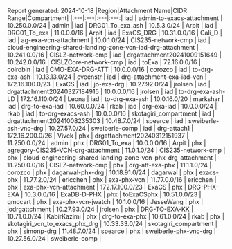 Report generated: 2024-10-18
|Region|Attachment Name|CIDR Range|Compartment|
|:---|:---|:---|:---:|
iad | admin-to-exacs-attachment | 10.250.0.0/24 | admin |
iad | DRG01_To_exa_ash | 10.5.3.0/24 | Arpit |
iad | DRG01_To_exa | 11.0.0.0/16 | Arpit |
iad | ExaCS_DRG | 10.31.0.0/16 | Cali_D |
iad | ag-exa-vcn-attachment | 10.0.1.0/24 | CIS235-network-cmp |
iad | cloud-engineering-shared-landing-zone-vcn-iad-drg-attachment | 10.241.0.0/16 | CISLZ-network-cmp |
iad | drgattachment20241009151649 | 10.242.0.0/16 | CISLZCore-network-cmp |
iad | toExa | 72.16.0.0/16 | colrobin |
iad | CMO-EXA-DRG-ATT | 10.0.0.0/16 | corozco |
iad | to-drg-exa-ash | 10.13.13.0/24 | cveenstr |
iad | drg-attachment-exa-iad-vcn | 172.16.100.0/23 | ExaCS |
iad | jo-exa-drg | 10.27.92.0/24 | jrolsen |
iad | drgattachment20240327184915 | 10.0.0.0/16 | jrolsen |
iad | to-drg-exa-ash-LD | 172.16.110.0/24 | Leona |
iad | to-drg-exa-ash | 10.0.16.0/20 | markshar |
iad | drg-to-exa-iad | 10.60.0.0/24 | rkab |
iad | drg-exa-iad | 10.0.0.0/24 | rkab |
iad | to-drg-exacs-ash | 10.0.0.0/16 | skotagiri_compartment |
iad | drgattachment20241008235303 | 10.48.7.0/24 | spearce |
iad | sweiberle-ash-vnc-drg | 10.27.57.0/24 | sweiberle-comp |
iad | drg-attach1 | 172.16.200.0/26 | Vivek |
phx | drgattachment20240312151937 | 11.250.0.0/24 | admin |
phx | DRG01_To_exa | 10.0.0.0/16 | Arpit |
phx | agregory-CIS235-VCN-drg-attachment | 11.0.1.0/24 | CIS235-network-cmp |
phx | cloud-engineering-shared-landing-zone-vcn-phx-drg-attachment | 11.250.0.0/16 | CISLZ-network-cmp |
phx | drg-att-exa-phx | 11.1.1.0/24 | corozco |
phx | dagarwal-phx-drg | 10.18.91.0/24 | dagarwal |
phx | exacs-phx | 11.77.2.0/24 | ericchen |
phx | exa-phx-vcn | 11.77.0.0/16 | ericchen |
phx | exa-phx-vcn-attachment | 172.17.100.0/23 | ExaCS |
phx | DRG-PHX-EXA | 10.3.0.0/16 | ExaDB-D-PHX |
phx | toExaCSphx | 10.51.0.0/23 | gmccart |
phx | exa-phx-vcn-jwatch | 10.1.0.0/16 | JesseWang |
phx | jodrgattchment | 10.27.93.0/24 | jrolsen |
phx | DRG-TO-EXA-KK | 10.71.0.0/24 | KabirKazimi |
phx | drg-to-exa-phx | 10.61.0.0/24 | rkab |
phx | skotagiri_vcn_to_exacs_phx_drg | 10.33.33.0/24 | skotagiri_compartment |
phx | simonp-drg | 11.48.7.0/24 | spearce |
phx | sweiberle-phx-vnc-drg | 10.27.56.0/24 | sweiberle-comp |
